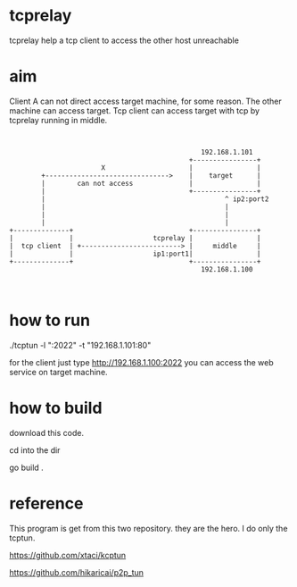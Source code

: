 # tcprelay
tcprelay help a tcp client to access the other host unreachable


# aim
Client A can not direct access  target machine, for some reason.
The other machine can access target.
Tcp client can access target with tcp by tcprelay running in middle.


```


                                                192.168.1.101
                                             +----------------+
                       X                     |                |
        +------------------------------->    |    target      |
        |        can not access              |                |
        |                                    +----------------+
        |                                             ^ ip2:port2
        |                                             |
        |                                             |
        |                                             |
+--------------+                             +----------------+
|              |                    tcprelay |                |
|  tcp client  | +-------------------------> |     middle     |
|              |                    ip1:port1|                |
+--------------+                             +----------------+
                                                192.168.1.100



```
# how to run
./tcptun -l ":2022"  -t "192.168.1.101:80"

for the client just  type  http://192.168.1.100:2022   you can access the web service on target machine.


# how to build 
download this code.

cd into the dir

go build .  


# reference
This program is get from this two repository. they are the hero.
I do only the tcptun. 

https://github.com/xtaci/kcptun 

https://github.com/hikaricai/p2p_tun



